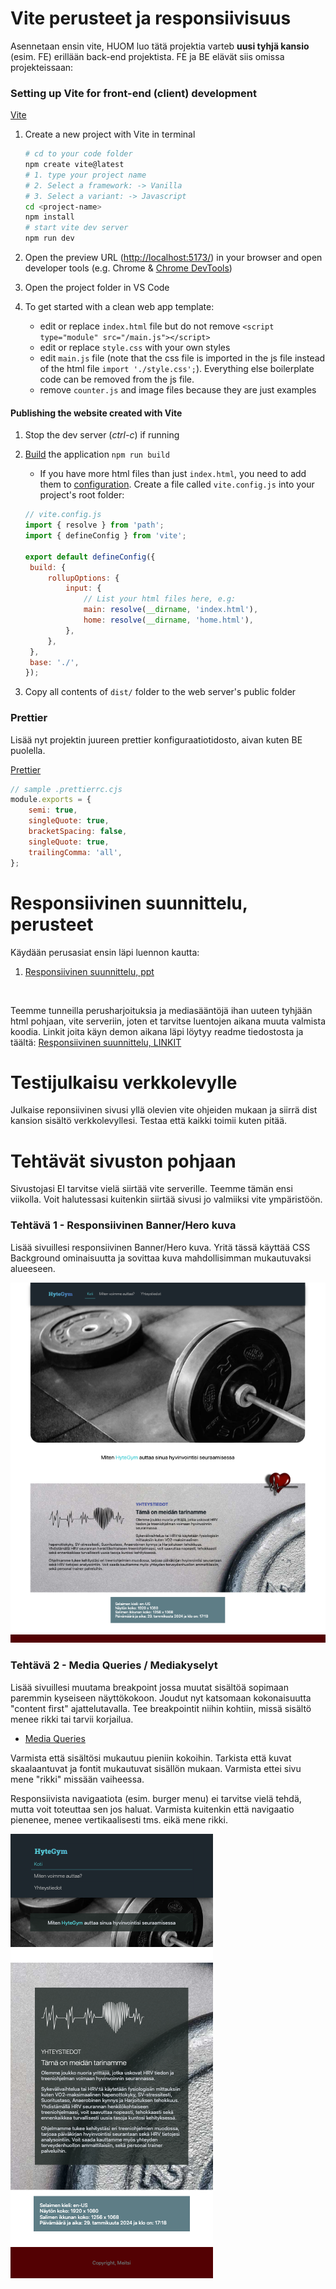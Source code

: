 # Vite perusteet ja responsiivisuus

Asennetaan ensin vite, HUOM luo tätä projektia varteb **uusi tyhjä kansio** (esim. FE) erillään back-end projektista. FE ja BE elävät siis omissa projekteissaan:

### Setting up Vite for front-end (client) development

[Vite](https://vitejs.dev/guide/)

1. Create a new project with Vite in terminal

   ```sh
   # cd to your code folder
   npm create vite@latest
   # 1. type your project name
   # 2. Select a framework: -> Vanilla
   # 3. Select a variant: -> Javascript
   cd <project-name>
   npm install
   # start vite dev server
   npm run dev
   ```

1. Open the preview URL (<http://localhost:5173/>) in your browser and open developer tools (e.g. Chrome & [Chrome DevTools](https://developers.google.com/web/tools/chrome-devtools/))
1. Open the project folder in VS Code
1. To get started with a clean web app template:
   - edit or replace `index.html` file but do not remove `<script type="module" src="/main.js"></script>`
   - edit or replace `style.css` with your own styles
   - edit `main.js` file (note that the css file is imported in the js file instead of the html file `import './style.css';`). Everything else boilerplate code can be removed from the js file.
   - remove `counter.js` and image files because they are just examples

#### Publishing the website created with Vite

1. Stop the dev server (_ctrl-c_) if running
1. [Build](https://vitejs.dev/guide/build) the application `npm run build`

   - If you have more html files than just `index.html`, you need to add them to [configuration](https://vitejs.dev/guide/build#multi-page-app). Create a file called `vite.config.js` into your project's root folder:

   ```js
   // vite.config.js
   import { resolve } from 'path';
   import { defineConfig } from 'vite';

   export default defineConfig({
   	build: {
   		rollupOptions: {
   			input: {
   				// List your html files here, e.g:
   				main: resolve(__dirname, 'index.html'),
   				home: resolve(__dirname, 'home.html'),
   			},
   		},
   	},
   	base: './',
   });
   ```

1. Copy all contents of `dist/` folder to the web server's public folder
   <br>

### Prettier

Lisää nyt projektin juureen prettier konfiguraatiotidosto, aivan kuten BE puolella.

[Prettier](https://prettier.io/)

```javascript
// sample .prettierrc.cjs
module.exports = {
	semi: true,
	singleQuote: true,
	bracketSpacing: false,
	singleQuote: true,
	trailingComma: 'all',
};
```

# Responsiivinen suunnittelu, perusteet

Käydään perusasiat ensin läpi luennon kautta:

1. [Responsiivinen suunnittelu, ppt](https://docs.google.com/presentation/d/1_lgctjnQ9ktsoBKFvkcBd43cN8EuTQ6IhVtmW6ttTss/edit?usp=sharing)

<br>

Teemme tunneilla perusharjoituksia ja mediasääntöjä ihan uuteen tyhjään html pohjaan, vite serveriin, joten et tarvitse luentojen aikana muuta valmista koodia. Linkit joita käyn demon aikana läpi löytyy readme tiedostosta ja täältä: [Responsiivinen suunnittelu, LINKIT](03-linkkejä.md)

# Testijulkaisu verkkolevylle

Julkaise reponsiivinen sivusi yllä olevien vite ohjeiden mukaan ja siirrä dist kansion sisältö verkkolevyllesi. Testaa että kaikki toimii kuten pitää.

# Tehtävät sivuston pohjaan

Sivustojasi EI tarvitse vielä siirtää vite serverille. Teemme tämän ensi viikolla. Voit halutessasi kuitenkin siirtää sivusi jo valmiiksi vite ympäristöön.

### Tehtävä 1 - Responsiivinen Banner/Hero kuva

Lisää sivuillesi responsiivinen Banner/Hero kuva. Yritä tässä käyttää CSS Background ominaisuutta ja sovittaa kuva mahdollisimman mukautuvaksi alueeseen.

![image](images/desktop.png)

### Tehtävä 2 - Media Queries / Mediakyselyt

Lisää sivuillesi muutama breakpoint jossa muutat sisältöä sopimaan paremmin kyseiseen näyttökokoon. Joudut nyt katsomaan kokonaisuutta "content first" ajattelutavalla. Tee breakpointit niihin kohtiin, missä sisältö menee rikki tai tarvii korjailua.

- [Media Queries](https://www.w3schools.com/css/css_rwd_mediaqueries.asp)

Varmista että sisältösi mukautuu pieniin kokoihin. Tarkista että kuvat skaalaantuvat ja fontit mukautuvat sisällön mukaan. Varmista ettei sivu mene "rikki" missään vaiheessa.

Responsiivista navigaatiota (esim. burger menu) ei tarvitse vielä tehdä, mutta voit toteuttaa sen jos haluat. Varmista kuitenkin että navigaatio pienenee, menee vertikaalisesti tms. eikä mene rikki.

![image](images/mobile.png)
